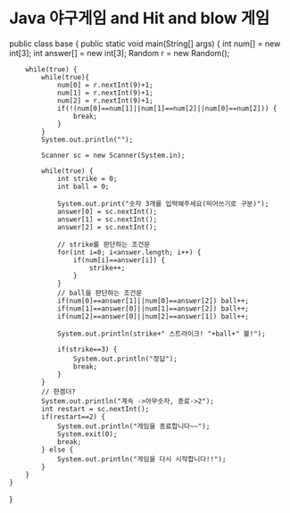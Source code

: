 # Java 야구게임 and Hit and blow 게임 


public class base {
    public static void main(String[] args) {
        int num[] = new int[3];
        int answer[] = new int[3];
        Random r = new Random();

        while(true) {
            while(true){
                num[0] = r.nextInt(9)+1;
                num[1] = r.nextInt(9)+1;
                num[2] = r.nextInt(9)+1;
                if(!(num[0]==num[1]||num[1]==num[2]||num[0]==num[2])) {
                    break;
                }
            }
            System.out.println("");

            Scanner sc = new Scanner(System.in);

            while(true) {
                int strike = 0;
                int ball = 0;

                System.out.print("숫자 3개를 입력해주세요(띄어쓰기로 구분)");
                answer[0] = sc.nextInt();
                answer[1] = sc.nextInt();
                answer[2] = sc.nextInt();

                // strike를 판단하는 조건문
                for(int i=0; i<answer.length; i++) {
                    if(num[i]==answer[i]) {
                        strike++;
                    }
                }
                // ball을 판단하는 조건문
                if(num[0]==answer[1]||num[0]==answer[2]) ball++;
                if(num[1]==answer[0]||num[1]==answer[2]) ball++;
                if(num[2]==answer[0]||num[2]==answer[1]) ball++;

                System.out.println(strike+" 스트라이크! "+ball+" 볼!");

                if(strike==3) {
                    System.out.println("정답");
                    break;
                }
            }
            // 한겜더?
            System.out.println("계속 ->아무숫자, 종료->2");
            int restart = sc.nextInt();
            if(restart==2) {
                System.out.println("게임을 종료합니다~~");
                System.exit(0);
                break;
            } else {
                System.out.println("게임을 다시 시작합니다!!");
            }
        }
    }

}

